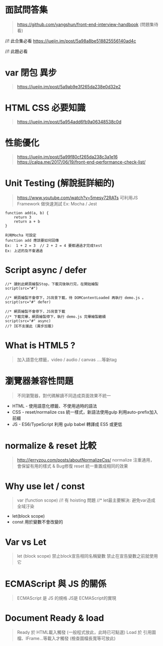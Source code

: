 # 面試問答集
>  https://github.com/yangshun/front-end-interview-handbook (問題集待看)

//! 此合集必看
https://juejin.im/post/5a98a8be518825556140ad4c

//! 此題必看
# var 閉包 異步
> https://juejin.im/post/5a9ab9e3f265da238e0d32e2

# HTML CSS 必要知識
> https://juejin.im/post/5a954add6fb9a06348538c0d


# 性能優化
> https://juejin.im/post/5a99f80cf265da238c3a1e16
> https://calpa.me/2017/06/19/front-end-performance-check-list/

# Unit Testing (解說挺詳細的)
> https://www.youtube.com/watch?v=5mesy72RATs
> 可利用JS Framework 做快速測試 Ex: Mocha / Jest
```
function add(a, b) {
    return 3
    return a + b 
}

利用Mocha 可設定
function add 應該要如何回傳
Ex:  1 + 2 = 3  // 2 + 2 = 4 要都通過才完成test
Ex: 上述的及不會通過
```


# Script async / defer
```pug
//* 讀到此網頁繪製Stop，下載完後執行完，在開始繪製
script(src="#")

//* 網頁繪製不會停下，JS背景下載，待 DOMContentLoaded 再執行 demo.js 。
script(src="#" defer)

//* 網頁繪製不會停下，JS背景下載
//* 下載完畢，網頁繪製停下，執行 demo.js 完畢繪製繼續
script(src="#" async)
//? IE不支援此 (異步加載)
```

# What is HTML5 ?
> 加入語意化標籤，video / audio / canvas ....等新tag

# 瀏覽器兼容性問題
> 不同瀏覽器，對代碼解讀不同造成頁面效果不統一

- HTML - 使用語意化標籤、不使用過時的語法
- CSS - reset/normalize css 統一樣式，新語法使用gulp 利用auto-prefix加入前綴
- JS - ES6/TypeScript 利用 gulp babel 轉譯成 ES5 或更低

# normalize & reset 比較
> http://jerryzou.com/posts/aboutNormalizeCss/
> normalize 注重通用，會保留有用的樣式 & Bug修復
> reset 統一重置成相同的效果

# Why use let / const
> var (function scope) 
//! 有 hoisting 問題
//* let最主要解決: 避免var造成全域汙染
- let(block scope)
- const 用於變數不會改變的

# Var vs Let
> let (block scope)
> 禁止block宣告相同名稱變數
> 禁止在宣告變數之前就使用它

# ECMAScript 與 JS 的關係
> ECMAScript 是 JS 的規格
> JS是 ECMAScript的實現

# Document Ready & load
> Ready 於 HTML載入觸發 (一般程式放此，此時已可點選)
> Load 於 引用圖檔、IFrame...等載入才觸發 (檢查圖檔長寬等可放此)